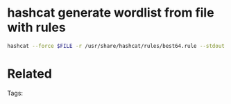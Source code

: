 # hashcat generate wordlist from file with rules
```bash
hashcat --force $FILE -r /usr/share/hashcat/rules/best64.rule --stdout
```

# Related


Tags:

    
